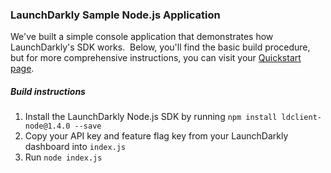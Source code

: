 ### LaunchDarkly Sample Node.js Application  ###
We've built a simple console application that demonstrates how LaunchDarkly's SDK works.  Below, you'll find the basic build procedure, but for more comprehensive instructions, you can visit your [Quickstart page](https://app.launchdarkly.com/quickstart#/).
##### Build instructions  #####
1. Install the LaunchDarkly Node.js SDK by running `npm install ldclient-node@1.4.0 --save`
2. Copy your API key and feature flag key from your LaunchDarkly dashboard into `index.js` 
3. Run `node index.js`
